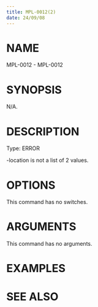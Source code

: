 ```yaml
---
title: MPL-0012(2)
date: 24/09/08
---
```


# NAME

MPL-0012 - MPL-0012

# SYNOPSIS

N/A.

# DESCRIPTION

Type: ERROR

-location is not a list of 2 values.

# OPTIONS

This command has no switches.

# ARGUMENTS

This command has no arguments.

# EXAMPLES

# SEE ALSO
